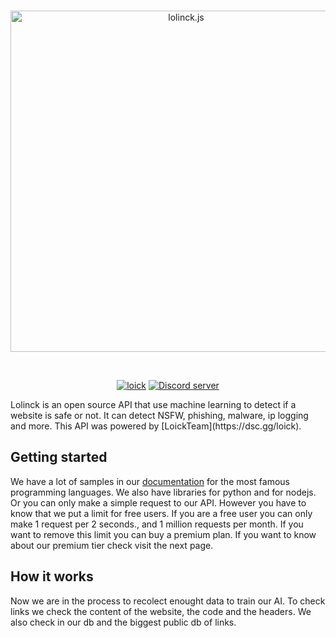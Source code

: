 <div align="center">
  <br />
  <p>
    <a href="https://lolinck.vercel.app/"><img src="https://lolinck.vercel.app/banner.png" width="546" alt="lolinck.js" /></a>
  </p>
  <br />
  <p>
      <a href="https://dsc.gg/loick"><img src="https://lolinck.vercel.app/made-by.png" alt="loick"/></a>
    <a href="https://dsc.gg/loick"><img src="https://img.shields.io/discord/822911379924582410?color=5865F2&logo=discord&logoColor=white&style=for-the-badge" alt="Discord server" /></a>
  </p>
</div>
Lolinck is an open source API that use machine learning to detect if a website is safe or not. It can detect NSFW, phishing, malware, ip logging and more. This API was powered by [LoickTeam](https://dsc.gg/loick).

## Getting started
We have a lot of samples in our [documentation](https://lolinck.vercel.app/) for the most famous programming languages. We also have libraries for python and for nodejs. Or you can only make a simple request to our API. However you have to know that we put a limit for free users. If you are a free user you can only make 1 request per 2 seconds., and 1 million requests per month. If you want to remove this limit you can buy a premium plan. If you want to know about our premium tier check visit the next page.

## How it works
Now we are in the process to recolect enought data to train our AI. To check links we check the content of the website, the code and the headers. We also check in our db and the biggest public db of links.
